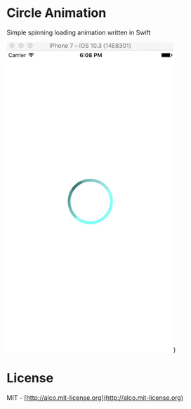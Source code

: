 Circle Animation
======

Simple spinning loading animation written in Swift

![Demo](https://raw.githubusercontent.com/papanton/LoadingAnimation---Swift/master/animation.gif))

License
======
MIT - [http://alco.mit-license.org](http://alco.mit-license.org)
